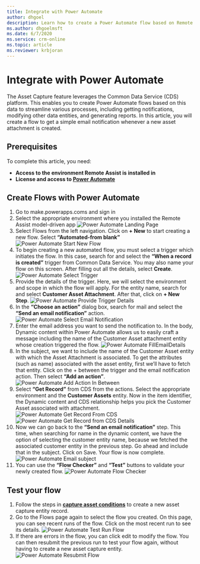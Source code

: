 ```yaml
---
title: Integrate with Power Automate
author: dhgoel
description: Learn how to create a Power Automate flow based on Remote Assist entities
ms.author: dhgoelmsft
ms.date: 6/7/2020
ms.service: crm-online
ms.topic: article
ms.reviewer: krbjoran
---
```

# Integrate with Power Automate

The Asset Capture feature leverages the Common Data Service (CDS) platform. This enables you to create Power Automate flows based on this data to streamline various processes, including getting notifications, modifying other data entities, and generating reports. In this article, you will create a flow to get a simple email notification whenever a new asset attachment is created.

## Prerequisites

To complete this article, you need:

- **Access to the environment Remote Assist is installed in**
- **License and access to [Power Automate](https://docs.microsoft.com/power-automate/)**

## Create Flows with Power Automate

1.	Go to make.powerapps.coms and sign in
2.	Select the appropriate environment where you installed the Remote Assist model-driven app
![Power Automate Landing Page](media/PowerAutomate001-landingPage.png)
3.	Select Flows from the left navigation. Click on **+ New** to start creating a new flow. Select **“Automated-from blank”**
![Power Automate Start New Flow](media/PowerAutomate002-StartNewFlow.png)
4.	To begin creating a new automated flow, you must select a trigger which initiates the flow. In this case, search for and select the **“When a record is created”** trigger from Common Data Service. You may also name your flow on this screen. After filling out all the details, select **Create**.
![Power Automate Select Trigger](media/PowerAutomate003-SelectTrigger.png)
5.	Provide the details of the trigger. Here, we will select the environment and scope in which the flow will apply. For the entity name, search for and select **Customer Asset Attachment**. After that, click on **+ New Step**.
![Power Automate Provide Trigger Details](media/PowerAutomate004-ProvideTriggerDetails.png)
6.	In the **“Choose an action”** dialog box, search for mail and select the **“Send an email notification”** action.
![Power Automate Select Email Notification](media/PowerAutomate005-SelectEmailNotification.png)
7.	Enter the email address you want to send the notification to. In the body, Dynamic content within Power Automate allows us to easily craft a message including the name of the Customer Asset attachment entity whose creation triggered the flow.
![Power Automate FillEmailDetails](media/PowerAutomate006-FillEmailDetails.png)
8.	In the subject, we want to include the name of the Customer Asset entity with which the Asset Attachment is associated. To get the attributes (such as name) associated with the asset entity, first we’ll have to fetch that entity. Click on the + between the trigger and the email notification action. Then select **“Add an action”**.
![Power Automate Add Action In Between](media/PowerAutomate007-AddActionInBetween.png)
9.	Select **“Get Record”** from CDS from the actions. Select the appropriate environment and the **Customer Assets** entity. Now in the item identifier, the Dynamic content and CDS relationship helps you pick the Customer Asset associated with attachment.
![Power Automate Get Record From CDS](media/PowerAutomate008-GetRecordFromCDS.png)
![Power Automate Get Record from CDS Details](media/PowerAutomate009-GetRecordFromCDSDetails.png)
10.	Now we can go back to the **“Send an email notification”** step. This time, when searching for name in the dynamic content, we have the option of selecting the customer entity name, because we fetched the associated customer entity in the previous step. Go ahead and include that in the subject. Click on Save. Your flow is now complete.
![Power Automate Email subject](media/PowerAutomate010-EmailSubject.png)
11.	You can use the **“Flow Checker”** and **“Test”** buttons to validate your newly created flow.
![Power Automate Flow Checker](media/PowerAutomate011-flowChecker.png)

## Test your flow
1.	Follow the steps in **[capture asset conditions](./asset-capture-photos.md)** to create a new asset capture entity record.
2.	Go to the Flows page again to select the flow you created. On this page, you can see recent runs of the flow. Click on the most recent run to see its details.
![Power Automate Test Run Flow](media/PowerAutomate012-TestRunFlow.png)
3.	If there are errors in the flow, you can click edit to modify the flow. You can then resubmit the previous run to test your flow again, without having to create a new asset capture entity.
![Power Automate Resubmit Flow](media/PowerAutomate013-resubmitFlow.png)